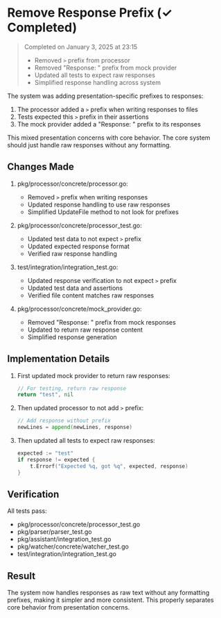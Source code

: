 # Remove Response Prefix (✓ Completed)

> Completed on January 3, 2025 at 23:15
> - Removed `>` prefix from processor
> - Removed "Response: " prefix from mock provider
> - Updated all tests to expect raw responses
> - Simplified response handling across system

The system was adding presentation-specific prefixes to responses:
1. The processor added a `>` prefix when writing responses to files
2. Tests expected this `>` prefix in their assertions
3. The mock provider added a "Response: " prefix to its responses

This mixed presentation concerns with core behavior. The core system should just handle raw responses without any formatting.

## Changes Made

1. pkg/processor/concrete/processor.go:
   - Removed `>` prefix when writing responses
   - Updated response handling to use raw responses
   - Simplified UpdateFile method to not look for prefixes

2. pkg/processor/concrete/processor_test.go:
   - Updated test data to not expect `>` prefix
   - Updated expected response format
   - Verified raw response handling

3. test/integration/integration_test.go:
   - Updated response verification to not expect `>` prefix
   - Updated test data and assertions
   - Verified file content matches raw responses

4. pkg/processor/concrete/mock_provider.go:
   - Removed "Response: " prefix from mock responses
   - Updated to return raw response content
   - Simplified response generation

## Implementation Details

1. First updated mock provider to return raw responses:
   ```go
   // For testing, return raw response
   return "test", nil
   ```

2. Then updated processor to not add `>` prefix:
   ```go
   // Add response without prefix
   newLines = append(newLines, response)
   ```

3. Then updated all tests to expect raw responses:
   ```go
   expected := "test"
   if response != expected {
       t.Errorf("Expected %q, got %q", expected, response)
   }
   ```

## Verification

All tests pass:
- pkg/processor/concrete/processor_test.go
- pkg/parser/parser_test.go
- pkg/assistant/integration_test.go
- pkg/watcher/concrete/watcher_test.go
- test/integration/integration_test.go

## Result

The system now handles responses as raw text without any formatting prefixes, making it simpler and more consistent. This properly separates core behavior from presentation concerns.
